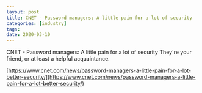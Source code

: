 ```yaml
---
layout: post
title: CNET - Password managers: A little pain for a lot of security
categories: [industry]
tags:
date: 2020-03-10
---
```


CNET - Password managers: A little pain for a lot of security
They're your friend, or at least a helpful acquaintance.

[https://www.cnet.com/news/password-managers-a-little-pain-for-a-lot-better-security/](https://www.cnet.com/news/password-managers-a-little-pain-for-a-lot-better-security/)
